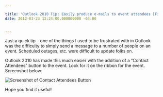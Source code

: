 ```yaml
---
 
title: 'Outlook 2010 Tip: Easily produce e-mails to event attendees [Field Notes]'
date: 2012-03-23 12:24:00.000000000 -04:00


---
```

Just a quick tip – one of the things I used to be frustrated with in Outlook was the difficulty to simply send a message to a number of people on an event. Scheduled outages, etc. were difficult to update folks on.

Outlook 2010 has made this much easier with the addition of a “Contact Attendees” button to the event. Look for it on the ribbon for the event. Screenshot below:

![Screenshot of Contact Attendees Button]({{site.post-images}}/2012-03-23_Office2010_ContactAttendees.png)

Hope you find it useful!
